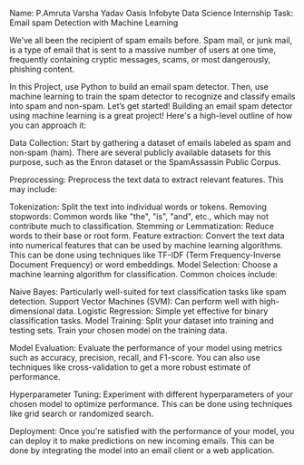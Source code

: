 Name: P.Amruta Varsha Yadav
Oasis Infobyte Data Science Internship
Task: Email spam Detection with Machine Learning

We’ve all been the recipient of spam emails before. Spam mail, or junk mail, is a type of email
that is sent to a massive number of users at one time, frequently containing cryptic
messages, scams, or most dangerously, phishing content.

In this Project, use Python to build an email spam detector. Then, use machine learning to
train the spam detector to recognize and classify emails into spam and non-spam. Let’s get
started!
Building an email spam detector using machine learning is a great project! Here's a high-level outline of how you can approach it:

Data Collection: Start by gathering a dataset of emails labeled as spam and non-spam (ham). There are several publicly available datasets for this purpose, such as the Enron dataset or the SpamAssassin Public Corpus.

Preprocessing: Preprocess the text data to extract relevant features. This may include:

Tokenization: Split the text into individual words or tokens.
Removing stopwords: Common words like "the", "is", "and", etc., which may not contribute much to classification.
Stemming or Lemmatization: Reduce words to their base or root form.
Feature extraction: Convert the text data into numerical features that can be used by machine learning algorithms. This can be done using techniques like TF-IDF (Term Frequency-Inverse Document Frequency) or word embeddings.
Model Selection: Choose a machine learning algorithm for classification. Common choices include:

Naive Bayes: Particularly well-suited for text classification tasks like spam detection.
Support Vector Machines (SVM): Can perform well with high-dimensional data.
Logistic Regression: Simple yet effective for binary classification tasks.
Model Training: Split your dataset into training and testing sets. Train your chosen model on the training data.

Model Evaluation: Evaluate the performance of your model using metrics such as accuracy, precision, recall, and F1-score. You can also use techniques like cross-validation to get a more robust estimate of performance.

Hyperparameter Tuning: Experiment with different hyperparameters of your chosen model to optimize performance. This can be done using techniques like grid search or randomized search.

Deployment: Once you're satisfied with the performance of your model, you can deploy it to make predictions on new incoming emails. This can be done by integrating the model into an email client or a web application.
